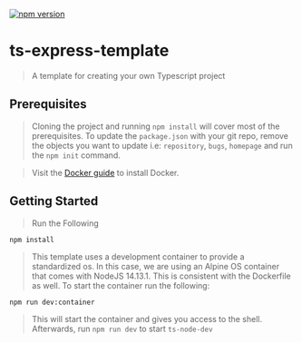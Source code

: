 [![npm version](https://badge.fury.io/js/angular2-expandable-list.svg)](https://badge.fury.io/js/angular2-expandable-list)
# ts-express-template
> A template for creating your own Typescript project

## Prerequisites
> Cloning the project and running ```npm install``` will cover most of the prerequisites. To update the ```package.json``` with your git repo, remove the objects you want to update i.e: ```repository```, ```bugs```, ```homepage``` and run the ```npm init``` command.

> Visit the [Docker guide](https://docs.docker.com/engine/install/) to install Docker.

## Getting Started
> Run the Following

```npm install```

> This template uses a development container to provide a standardized os. In this case, we are using an Alpine OS container that comes with NodeJS 14.13.1. This is consistent with the Dockerfile as well. To start the container run the following:

```npm run dev:container```

> This will start the container and gives you access to the shell. Afterwards, run ```npm run dev``` to start ```ts-node-dev```